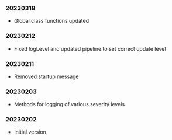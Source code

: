 ### 20230318

  * Global class functions updated

### 20230212

  * Fixed logLevel and updated pipeline to set correct update level

### 20230211

  * Removed startup message

### 20230203

  * Methods for logging of various severity levels

### 20230202

  * Initial version
